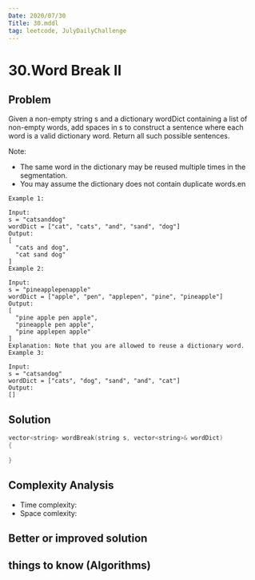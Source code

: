 ```yaml
---
Date: 2020/07/30
Title: 30.mddl
tag: leetcode, JulyDailyChallenge
---
```

# 30.Word Break II

## Problem
Given a non-empty string s and a dictionary wordDict containing a list of non-empty words, add spaces in s to construct a sentence where each word is a valid dictionary word. Return all such possible sentences.

Note:

- The same word in the dictionary may be reused multiple times in the segmentation.
- You may assume the dictionary does not contain duplicate words.en
```
Example 1:

Input:
s = "catsanddog"
wordDict = ["cat", "cats", "and", "sand", "dog"]
Output:
[
  "cats and dog",
  "cat sand dog"
]
Example 2:

Input:
s = "pineapplepenapple"
wordDict = ["apple", "pen", "applepen", "pine", "pineapple"]
Output:
[
  "pine apple pen apple",
  "pineapple pen apple",
  "pine applepen apple"
]
Explanation: Note that you are allowed to reuse a dictionary word.
Example 3:

Input:
s = "catsandog"
wordDict = ["cats", "dog", "sand", "and", "cat"]
Output:
[]
```
## Solution
```cpp
vector<string> wordBreak(string s, vector<string>& wordDict)
{
  
}
```
## Complexity Analysis
- Time complexity:
- Space comlexity:
## Better or improved solution

## things to know (Algorithms)